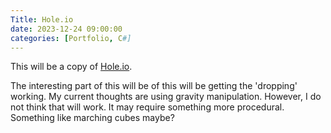 ```yaml
---
Title: Hole.io
date: 2023-12-24 09:00:00
categories: [Portfolio, C#]
---
```


This will be a copy of [Hole.io](https://play.google.com/store/apps/details?id=io.voodoo.holeio&hl=en&gl=US).

The interesting part of this will be of this will be getting the 'dropping' working. My current thoughts are using gravity manipulation. However, I do not think that will work. It may require something more procedural. Something like marching cubes maybe?